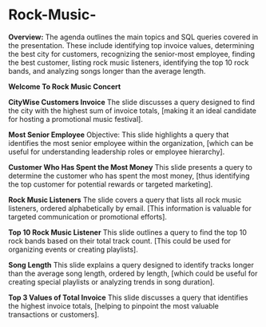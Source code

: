 # Rock-Music-
**Overview:** The agenda outlines the main topics and SQL queries covered in the presentation. These include identifying top invoice values, determining the best city for customers, recognizing the senior-most employee, finding the best customer, listing rock music listeners, identifying the top 10 rock bands, and analyzing songs longer than the average length.

   ****Welcome To Rock Music Concert****

**CityWise Customers Invoice**
The slide discusses a query designed to find the city with the highest sum of invoice totals, [making it an ideal candidate for hosting a promotional music festival].

**Most Senior Employee**
Objective: This slide highlights a query that identifies the most senior employee within the organization, [which can be useful for understanding leadership roles or employee hierarchy].

**Customer Who Has Spent the Most Money**
 This slide presents a query to determine the customer who has spent the most money, [thus identifying the top customer for potential rewards or targeted marketing].
 
**Rock Music Listeners**
The slide covers a query that lists all rock music listeners, ordered alphabetically by email. [This information is valuable for targeted communication or promotional efforts].

**Top 10 Rock Music Listener**
This slide outlines a query to find the top 10 rock bands based on their total track count. [This could be used for organizing events or creating playlists].

**Song Length**
This slide explains a query designed to identify tracks longer than the average song length, ordered by length, [which could be useful for creating special playlists or analyzing trends in song duration].

**Top 3 Values of Total Invoice**
This slide discusses a query that identifies the highest invoice totals, [helping to pinpoint the most valuable transactions or customers].


